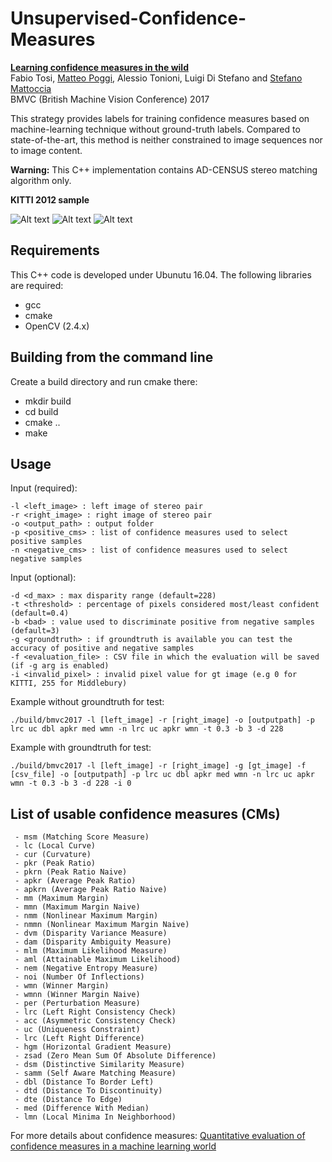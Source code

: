 # Unsupervised-Confidence-Measures

**[Learning confidence measures in the wild](http://vision.deis.unibo.it/~smatt/Papers/BMVC2017/BMVC_2017.pdf)**  
Fabio Tosi, [Matteo Poggi](https://vision.disi.unibo.it/~mpoggi/), Alessio Tonioni, Luigi Di Stefano and [Stefano Mattoccia](https://vision.disi.unibo.it/~smatt/Site/Home.html)   
BMVC (British Machine Vision Conference) 2017

This strategy provides labels for training confidence measures based on machine-learning technique without ground-truth labels. Compared to state-of-the-art, this method is neither constrained to image sequences nor to image content. 

**Warning:** This C++ implementation contains AD-CENSUS stereo matching algorithm only.

**KITTI 2012 sample**

![Alt text](https://github.com/fabiotosi92/Unsupervised-Confidence-Measures/blob/master/images/000059_10/disparity.png?raw=true "disparity")
![Alt text](https://github.com/fabiotosi92/Unsupervised-Confidence-Measures/blob/master/images/000059_10/rgb_samples.png?raw=true "rgb_samples")
![Alt text](https://github.com/fabiotosi92/Unsupervised-Confidence-Measures/blob/master/images/000059_10/disparity_positive.png?raw=true "correct_disparities" )

## Requirements
This C++ code is developed under Ubunutu 16.04. The following libraries are required:
- gcc
- cmake 
- OpenCV (2.4.x)

## Building from the command line
Create a build directory and run cmake there:

 - mkdir build
 - cd build 
 - cmake ..
 - make

## Usage
Input (required):

    -l <left_image> : left image of stereo pair 
    -r <right_image> : right image of stereo pair
    -o <output_path> : output folder  
    -p <positive_cms> : list of confidence measures used to select positive samples
    -n <negative_cms> : list of confidence measures used to select negative samples
    
Input (optional):

    -d <d_max> : max disparity range (default=228)
    -t <threshold> : percentage of pixels considered most/least confident (default=0.4)
    -b <bad> : value used to discriminate positive from negative samples (default=3)
    -g <groundtruth> : if groundtruth is available you can test the accuracy of positive and negative samples
    -f <evaluation_file> : CSV file in which the evaluation will be saved (if -g arg is enabled)
    -i <invalid_pixel> : invalid pixel value for gt image (e.g 0 for KITTI, 255 for Middlebury) 
    
Example without groundtruth for test:

```shell
./build/bmvc2017 -l [left_image] -r [right_image] -o [outputpath] -p lrc uc dbl apkr med wmn -n lrc uc apkr wmn -t 0.3 -b 3 -d 228
```
Example with groundtruth for test:

```shell
./build/bmvc2017 -l [left_image] -r [right_image] -g [gt_image] -f [csv_file] -o [outputpath] -p lrc uc dbl apkr med wmn -n lrc uc apkr wmn -t 0.3 -b 3 -d 228 -i 0 
```
    
 ## List of usable confidence measures (CMs) 
 
     - msm (Matching Score Measure)
     - lc (Local Curve)
     - cur (Curvature)
     - pkr (Peak Ratio)
     - pkrn (Peak Ratio Naive)
     - apkr (Average Peak Ratio)
     - apkrn (Average Peak Ratio Naive)
     - mm (Maximum Margin)
     - mmn (Maximum Margin Naive)
     - nmm (Nonlinear Maximum Margin)
     - nmmn (Nonlinear Maximum Margin Naive)
     - dvm (Disparity Variance Measure)
     - dam (Disparity Ambiguity Measure)
     - mlm (Maximum Likelihood Measure)
     - aml (Attainable Maximum Likelihood)
     - nem (Negative Entropy Measure)
     - noi (Number Of Inflections)
     - wmn (Winner Margin)
     - wmnn (Winner Margin Naive)
     - per (Perturbation Measure)
     - lrc (Left Right Consistency Check)
     - acc (Asymmetric Consistency Check)
     - uc (Uniqueness Constraint)
     - lrc (Left Right Difference)
     - hgm (Horizontal Gradient Measure)
     - zsad (Zero Mean Sum Of Absolute Difference)
     - dsm (Distinctive Similarity Measure)
     - samm (Self Aware Matching Measure)
     - dbl (Distance To Border Left)
     - dtd (Distance To Discontinuity)
     - dte (Distance To Edge)
     - med (Difference With Median)
     - lmn (Local Minima In Neighborhood)
     
For more details about confidence measures: [Quantitative evaluation of confidence measures in a machine learning world](http://vision.deis.unibo.it/~smatt/Papers/ICCV2017/ICCV_2017_confidence_measures.pdf) 
